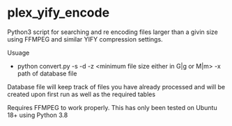 # plex_yify_encode
Python3 script for searching and re encoding files larger than a givin size using FFMPEG and similar YIFY compression settings.


Usuage
 - python convert.py -s <source directory to crawl> -d <destination directory for converted files> -z <minimum file size either in G|g or M|m> -x path of database file
  
Database file will keep track of files you have already processed and will be created upon first run as well as the required tables


Requires FFMPEG to work properly.  This has only been tested on Ubuntu 18+ using Python 3.8
